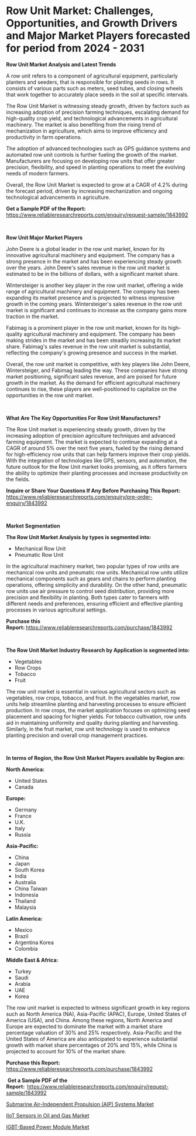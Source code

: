 <p><h1>Row Unit Market: Challenges, Opportunities, and Growth Drivers and Major Market Players forecasted for period from 2024 - 2031</h1></p><p><strong>Row Unit Market Analysis and Latest Trends</strong></p>
<p><p>A row unit refers to a component of agricultural equipment, particularly planters and seeders, that is responsible for planting seeds in rows. It consists of various parts such as meters, seed tubes, and closing wheels that work together to accurately place seeds in the soil at specific intervals.</p><p>The Row Unit Market is witnessing steady growth, driven by factors such as increasing adoption of precision farming techniques, escalating demand for high-quality crop yield, and technological advancements in agricultural machinery. The market is also benefiting from the rising trend of mechanization in agriculture, which aims to improve efficiency and productivity in farm operations.</p><p>The adoption of advanced technologies such as GPS guidance systems and automated row unit controls is further fueling the growth of the market. Manufacturers are focusing on developing row units that offer greater precision, flexibility, and speed in planting operations to meet the evolving needs of modern farmers.</p><p>Overall, the Row Unit Market is expected to grow at a CAGR of 4.2% during the forecast period, driven by increasing mechanization and ongoing technological advancements in agriculture.</p></p>
<p><strong>Get a Sample PDF of the Report:&nbsp;</strong> <a href="https://www.reliableresearchreports.com/enquiry/request-sample/1843992">https://www.reliableresearchreports.com/enquiry/request-sample/1843992</a></p>
<p>&nbsp;</p>
<p><strong>Row Unit Major Market Players</strong></p>
<p><p>John Deere is a global leader in the row unit market, known for its innovative agricultural machinery and equipment. The company has a strong presence in the market and has been experiencing steady growth over the years. John Deere's sales revenue in the row unit market is estimated to be in the billions of dollars, with a significant market share.</p><p>Wintersteiger is another key player in the row unit market, offering a wide range of agricultural machinery and equipment. The company has been expanding its market presence and is projected to witness impressive growth in the coming years. Wintersteiger's sales revenue in the row unit market is significant and continues to increase as the company gains more traction in the market.</p><p>Fabimag is a prominent player in the row unit market, known for its high-quality agricultural machinery and equipment. The company has been making strides in the market and has been steadily increasing its market share. Fabimag's sales revenue in the row unit market is substantial, reflecting the company's growing presence and success in the market.</p><p>Overall, the row unit market is competitive, with key players like John Deere, Wintersteiger, and Fabimag leading the way. These companies have strong market positioning, significant sales revenue, and are poised for future growth in the market. As the demand for efficient agricultural machinery continues to rise, these players are well-positioned to capitalize on the opportunities in the row unit market.</p></p>
<p>&nbsp;</p>
<p><strong>What Are The Key Opportunities For Row Unit Manufacturers?</strong></p>
<p><p>The Row Unit market is experiencing steady growth, driven by the increasing adoption of precision agriculture techniques and advanced farming equipment. The market is expected to continue expanding at a CAGR of around 5% over the next five years, fueled by the rising demand for high-efficiency row units that can help farmers improve their crop yields. With the integration of technologies like GPS, sensors, and automation, the future outlook for the Row Unit market looks promising, as it offers farmers the ability to optimize their planting processes and increase productivity on the fields.</p></p>
<p><strong>Inquire or Share Your Questions If Any Before Purchasing This Report:</strong> <a href="https://www.reliableresearchreports.com/enquiry/pre-order-enquiry/1843992">https://www.reliableresearchreports.com/enquiry/pre-order-enquiry/1843992</a></p>
<p>&nbsp;</p>
<p><strong>Market Segmentation</strong></p>
<p><strong>The Row Unit Market Analysis by types is segmented into:</strong></p>
<p><ul><li>Mechanical Row Unit</li><li>Pneumatic Row Unit</li></ul></p>
<p><p>In the agricultural machinery market, two popular types of row units are mechanical row units and pneumatic row units. Mechanical row units utilize mechanical components such as gears and chains to perform planting operations, offering simplicity and durability. On the other hand, pneumatic row units use air pressure to control seed distribution, providing more precision and flexibility in planting. Both types cater to farmers with different needs and preferences, ensuring efficient and effective planting processes in various agricultural settings.</p></p>
<p><strong>Purchase this Report:&nbsp;</strong><a href="https://www.reliableresearchreports.com/purchase/1843992">https://www.reliableresearchreports.com/purchase/1843992</a></p>
<p>&nbsp;</p>
<p><strong>The Row Unit Market Industry Research by Application is segmented into:</strong></p>
<p><ul><li>Vegetables</li><li>Row Crops</li><li>Tobacco</li><li>Fruit</li></ul></p>
<p><p>The row unit market is essential in various agricultural sectors such as vegetables, row crops, tobacco, and fruit. In the vegetables market, row units help streamline planting and harvesting processes to ensure efficient production. In row crops, the market application focuses on optimizing seed placement and spacing for higher yields. For tobacco cultivation, row units aid in maintaining uniformity and quality during planting and harvesting. Similarly, in the fruit market, row unit technology is used to enhance planting precision and overall crop management practices.</p></p>
<p>&nbsp;</p>
<p><strong>In terms of Region, the Row Unit Market Players available by Region are:</strong></p>
<p>
    <p> <strong> North America: </strong>
        <ul>
            <li>United States</li>
            <li>Canada</li>
        </ul>
        </p> 
    <p> <strong> Europe: </strong>
        <ul>
            <li>Germany</li>
            <li>France</li>
            <li>U.K.</li>
            <li>Italy</li>
            <li>Russia</li>
        </ul>
        </p> 
    <p> <strong> Asia-Pacific: </strong>
        <ul>
            <li>China</li>
            <li>Japan</li>
            <li>South Korea</li>
            <li>India</li>
            <li>Australia</li>
            <li>China Taiwan</li>
            <li>Indonesia</li>
            <li>Thailand</li>
            <li>Malaysia</li>
        </ul>
        </p> 
    <p> <strong> Latin America: </strong>
        <ul>
            <li>Mexico</li>
            <li>Brazil</li>
            <li>Argentina Korea</li>
            <li>Colombia</li>
        </ul>
        </p> 
    <p> <strong> Middle East & Africa: </strong>
        <ul>
            <li>Turkey</li>
            <li>Saudi</li>
            <li>Arabia</li>
            <li>UAE</li>
            <li>Korea</li>
        </ul>
    </p>
    </p>
<p><p>The row unit market is expected to witness significant growth in key regions such as North America (NA), Asia-Pacific (APAC), Europe, United States of America (USA), and China. Among these regions, North America and Europe are expected to dominate the market with a market share percentage valuation of 30% and 25% respectively. Asia-Pacific and the United States of America are also anticipated to experience substantial growth with market share percentages of 20% and 15%, while China is projected to account for 10% of the market share.</p></p>
<p><strong>Purchase this Report: </strong><a href="https://www.reliableresearchreports.com/purchase/1843992">https://www.reliableresearchreports.com/purchase/1843992</a></p>
<p>&nbsp;<strong>Get a Sample PDF of the Report:&nbsp;&nbsp;</strong><a href="https://www.reliableresearchreports.com/enquiry/request-sample/1843992">https://www.reliableresearchreports.com/enquiry/request-sample/1843992</a></p>
<p><strong></strong></p>
<p><p><a href="https://view.publitas.com/reportprime-1/submarine-air-independent-propulsion-aip-systems-market-analysis-and-market-size-global-industry-overview-market-segmentation-and-forecast-2024-to-2031/">Submarine Air-Independent Propulsion (AIP) Systems Market</a></p><p><a href="https://view.publitas.com/reportprime-1/global-iiot-sensors-in-oil-and-gas-market-by-types-applications-and-major-players-with-regional-growth-rate-analysis-and-development-situation-from-2024-to-2031/">IIoT Sensors in Oil and Gas Market</a></p><p><a href="https://view.publitas.com/reportprime-1/igbt-based-power-module-market-research-report-provides-critical-insights-that-can-help-shape-business-development-and-investment-strategies/">IGBT-Based Power Module Market</a></p></p>